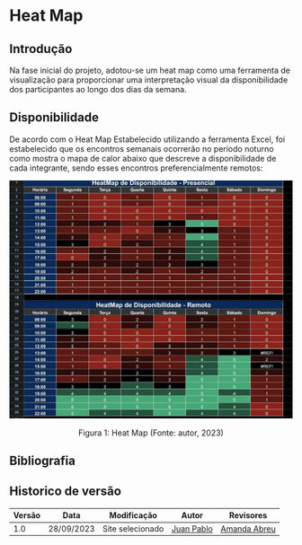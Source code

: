 # Heat Map

## Introdução

Na fase inicial do projeto, adotou-se um heat map como uma ferramenta de visualização para proporcionar uma interpretação visual da disponibilidade dos participantes ao longo dos dias da semana.

## Disponibilidade


De acordo com o Heat Map Estabelecido utilizando a ferramenta Excel, foi estabelecido que os encontros semanais ocorrerão no período noturno como mostra o mapa de calor abaixo que descreve a disponibilidade de cada integrante, sendo esses encontros preferencialmente remotos:


<div style= "text-align: center">
    <img src="../../assets/heat.jpg">
    <p>Figura 1: Heat Map (Fonte: autor, 2023)</p> 
</div>


## Bibliografia



## Historico de versão

| Versão | Data       | Modificação                             | Autor                         | Revisores                         |
| ------ | ---------- | --------------------------------------- | ----------------------------- |-----------------------------------|
|    1.0  |   28/09/2023   |   Site selecionado |  [Juan Pablo](https://github.com/Juan-Ricarte) | [Amanda Abreu](https://github.com/Amandaaaaabreu) |

